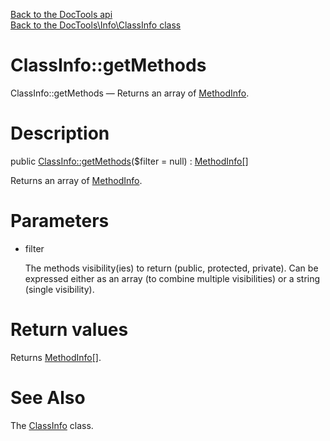 [Back to the DocTools api](https://github.com/lingtalfi/DocTools/blob/master/doc/api/DocTools.md)<br>
[Back to the DocTools\Info\ClassInfo class](https://github.com/lingtalfi/DocTools/blob/master/doc/api/DocTools/Info/ClassInfo.md)


ClassInfo::getMethods
================



ClassInfo::getMethods — Returns an array of [MethodInfo](https://github.com/lingtalfi/DocTools/blob/master/doc/api/DocTools/Info/MethodInfo.md).




Description
================


public [ClassInfo::getMethods](https://github.com/lingtalfi/DocTools/blob/master/doc/api/DocTools/Info/ClassInfo/getMethods.md)($filter = null) : [MethodInfo[]](https://github.com/lingtalfi/DocTools/blob/master/doc/api/DocTools/Info/MethodInfo.md)




Returns an array of [MethodInfo](https://github.com/lingtalfi/DocTools/blob/master/doc/api/DocTools/Info/MethodInfo.md).




Parameters
================


- filter

    The methods visibility(ies) to return (public, protected, private).
Can be expressed either as an array (to combine multiple visibilities) or a string (single visibility).


Return values
================

Returns [MethodInfo[]](https://github.com/lingtalfi/DocTools/blob/master/doc/api/DocTools/Info/MethodInfo.md).







See Also
================

The [ClassInfo](https://github.com/lingtalfi/DocTools/blob/master/doc/api/DocTools/Info/ClassInfo.md) class.

